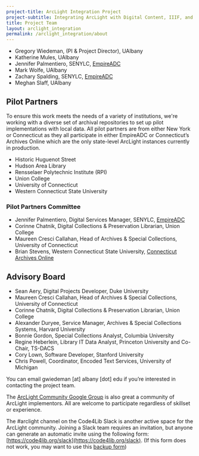 ```yaml
---
project-title: ArcLight Integration Project
project-subtitle: Integrating ArcLight with Digital Content, IIIF, and ArchivesSpace
title: Project Team
layout: arclight_integration
permalink: /arclight_integration/about
---
```


* Gregory Wiedeman, (PI & Project Director), UAlbany
* Katherine Mules, UAlbany
* Jennifer Palmentiero, SENYLC, [EmpireADC](https://www.empireadc.org/)
* Mark Wolfe, UAlbany
* Zachary Spalding, SENYLC, [EmpireADC](https://www.empireadc.org/)
* Meghan Slaff, UAlbany

## Pilot Partners

To ensure this work meets the needs of a variety of institutions, we're working with a diverse set of archival repositories to set up pilot implementations with local data. All pilot partners are from either New York or Connecticut as they all participate in either EmpireADC or Connecticut’s Archives Online which are the only state-level ArcLight instances currently in production.

* Historic Huguenot Street
* Hudson Area Library
* Rensselaer Polytechnic Institute (RPI)
* Union College
* University of Connecticut
* Western Connecticut State University

### Pilot Partners Committee

* Jennifer Palmentiero, Digital Services Manager, SENYLC, [EmpireADC](https://www.empireadc.org/)
* Corinne Chatnik, Digital Collections & Preservation Librarian, Union College
* Maureen Cresci Callahan, Head of Archives & Special Collections, University of Connecticut
* Brian Stevens, Western Connecticut State University, [Connecticut Archives Online](https://archives-library.wcsu.edu/cao/)

## Advisory Board

* Sean Aery, Digital Projects Developer, Duke University
* Maureen Cresci Callahan, Head of Archives & Special Collections, University of Connecticut
* Corinne Chatnik, Digital Collections & Preservation Librarian, Union College
* Alexander Duryee, Service Manager, Archives & Special Collections Systems, Harvard University
* Bonnie Gordon, Special Collections Analyst, Columbia University
* Regine Heberlein, Library IT Data Analyst, Princeton University and Co-Chair, TS-DACS
* Cory Lown, Software Developer, Stanford University
* Chris Powell, Coordinator, Encoded Text Services, University of Michigan


You can email gwiedeman [at] albany [dot] edu if you’re interested in contacting the project team.

The [ArcLight Community Google Group](https://groups.google.com/g/arclight-community) is also great a community of ArcLight implementors. All are welcome to participate regardless of skillset or experience.

The #arclight channel on the Code4Lib Slack is another active space for the ArcLight community. Joining a Slack team requires an invitation, but anyone can generate an automatic invite using the following form: [https://code4lib.org/slack](https://code4lib.org/slack). (If this form does not work, you may want to use this [backup form](https://docs.google.com/forms/d/120Dw1JjLxPJB9VTGl0mUY7Ot6yg6YNY1RZUISJFzdwk/viewform?c=0&w=1))
